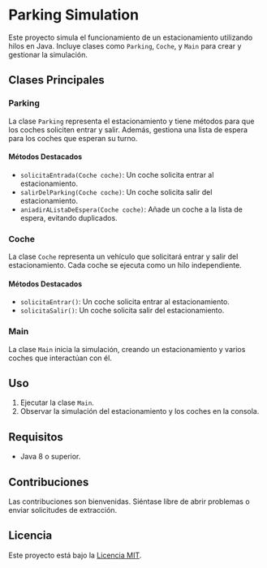 # Parking Simulation

Este proyecto simula el funcionamiento de un estacionamiento utilizando hilos en Java. Incluye clases como `Parking`, `Coche`, y `Main` para crear y gestionar la simulación.

## Clases Principales

### Parking

La clase `Parking` representa el estacionamiento y tiene métodos para que los coches soliciten entrar y salir. Además, gestiona una lista de espera para los coches que esperan su turno.

#### Métodos Destacados

- `solicitaEntrada(Coche coche)`: Un coche solicita entrar al estacionamiento.
- `salirDelParking(Coche coche)`: Un coche solicita salir del estacionamiento.
- `aniadirAListaDeEspera(Coche coche)`: Añade un coche a la lista de espera, evitando duplicados.

### Coche

La clase `Coche` representa un vehículo que solicitará entrar y salir del estacionamiento. Cada coche se ejecuta como un hilo independiente.

#### Métodos Destacados

- `solicitaEntrar()`: Un coche solicita entrar al estacionamiento.
- `solicitaSalir()`: Un coche solicita salir del estacionamiento.

### Main

La clase `Main` inicia la simulación, creando un estacionamiento y varios coches que interactúan con él.

## Uso

1. Ejecutar la clase `Main`.
2. Observar la simulación del estacionamiento y los coches en la consola.

## Requisitos

- Java 8 o superior.

## Contribuciones

Las contribuciones son bienvenidas. Siéntase libre de abrir problemas o enviar solicitudes de extracción.

## Licencia

Este proyecto está bajo la [Licencia MIT](LICENSE).
